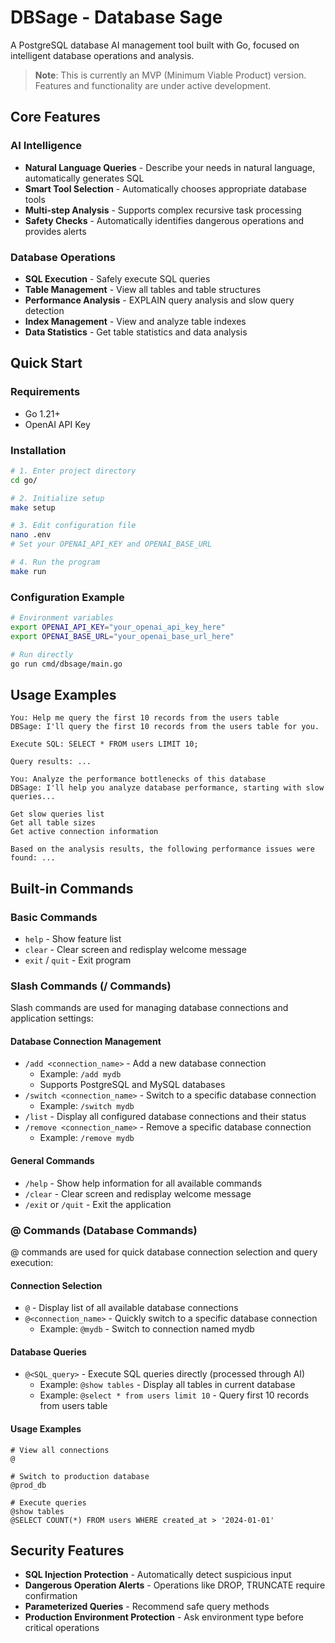 # DBSage - Database Sage

A PostgreSQL database AI management tool built with Go, focused on intelligent database operations and analysis.

> **Note**: This is currently an MVP (Minimum Viable Product) version. Features and functionality are under active development.

## Core Features

### AI Intelligence
- **Natural Language Queries** - Describe your needs in natural language, automatically generates SQL
- **Smart Tool Selection** - Automatically chooses appropriate database tools
- **Multi-step Analysis** - Supports complex recursive task processing
- **Safety Checks** - Automatically identifies dangerous operations and provides alerts

### Database Operations
- **SQL Execution** - Safely execute SQL queries
- **Table Management** - View all tables and table structures
- **Performance Analysis** - EXPLAIN query analysis and slow query detection
- **Index Management** - View and analyze table indexes
- **Data Statistics** - Get table statistics and data analysis

## Quick Start

### Requirements
- Go 1.21+
- OpenAI API Key

### Installation

```bash
# 1. Enter project directory
cd go/

# 2. Initialize setup
make setup

# 3. Edit configuration file
nano .env
# Set your OPENAI_API_KEY and OPENAI_BASE_URL

# 4. Run the program
make run
```

### Configuration Example

```bash
# Environment variables
export OPENAI_API_KEY="your_openai_api_key_here"
export OPENAI_BASE_URL="your_openai_base_url_here"

# Run directly
go run cmd/dbsage/main.go
```

## Usage Examples

```
You: Help me query the first 10 records from the users table
DBSage: I'll query the first 10 records from the users table for you.

Execute SQL: SELECT * FROM users LIMIT 10;

Query results: ...

You: Analyze the performance bottlenecks of this database
DBSage: I'll help you analyze database performance, starting with slow queries...

Get slow queries list
Get all table sizes
Get active connection information

Based on the analysis results, the following performance issues were found: ...
```

## Built-in Commands

### Basic Commands
- `help` - Show feature list
- `clear` - Clear screen and redisplay welcome message
- `exit` / `quit` - Exit program

### Slash Commands (/ Commands)
Slash commands are used for managing database connections and application settings:

#### Database Connection Management
- `/add <connection_name>` - Add a new database connection
  - Example: `/add mydb`
  - Supports PostgreSQL and MySQL databases
- `/switch <connection_name>` - Switch to a specific database connection
  - Example: `/switch mydb`
- `/list` - Display all configured database connections and their status
- `/remove <connection_name>` - Remove a specific database connection
  - Example: `/remove mydb`

#### General Commands
- `/help` - Show help information for all available commands
- `/clear` - Clear screen and redisplay welcome message
- `/exit` or `/quit` - Exit the application

### @ Commands (Database Commands)
@ commands are used for quick database connection selection and query execution:

#### Connection Selection
- `@` - Display list of all available database connections
- `@<connection_name>` - Quickly switch to a specific database connection
  - Example: `@mydb` - Switch to connection named mydb

#### Database Queries
- `@<SQL_query>` - Execute SQL queries directly (processed through AI)
  - Example: `@show tables` - Display all tables in current database
  - Example: `@select * from users limit 10` - Query first 10 records from users table

#### Usage Examples
```
# View all connections
@

# Switch to production database
@prod_db

# Execute queries
@show tables
@SELECT COUNT(*) FROM users WHERE created_at > '2024-01-01'
```

## Security Features

- **SQL Injection Protection** - Automatically detect suspicious input
- **Dangerous Operation Alerts** - Operations like DROP, TRUNCATE require confirmation
- **Parameterized Queries** - Recommend safe query methods
- **Production Environment Protection** - Ask environment type before critical operations
